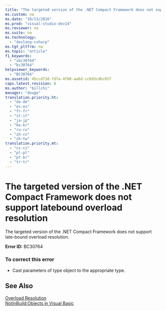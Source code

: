 ```yaml
---
title: "The targeted version of the .NET Compact Framework does not support latebound overload resolution"
ms.custom: na
ms.date: "10/13/2016"
ms.prod: "visual-studio-dev14"
ms.reviewer: na
ms.suite: na
ms.technology: 
  - "devlang-csharp"
ms.tgt_pltfrm: na
ms.topic: "article"
f1_keywords: 
  - "vbc30764"
  - "bc30764"
helpviewer_keywords: 
  - "BC30764"
ms.assetid: 45ccd73d-7dfa-4f88-aa6d-ccb93c4bc657
caps.latest.revision: 8
ms.author: "billchi"
manager: "douge"
translation.priority.ht: 
  - "de-de"
  - "es-es"
  - "fr-fr"
  - "it-it"
  - "ja-jp"
  - "ko-kr"
  - "ru-ru"
  - "zh-cn"
  - "zh-tw"
translation.priority.mt: 
  - "cs-cz"
  - "pl-pl"
  - "pt-br"
  - "tr-tr"
---
```

# The targeted version of the .NET Compact Framework does not support latebound overload resolution
The targeted version of the .NET Compact Framework does not support late-bound overload resolution.  
  
 **Error ID:** BC30764  
  
### To correct this error  
  
-   Cast parameters of type object to the appropriate type.  
  
## See Also  
 [Overload Resolution](../Topic/Overload%20Resolution%20\(Visual%20Basic\).md)   
 [NotInBuild:Objects in Visual Basic](http://msdn.microsoft.com/en-us/85bd757a-a19e-45e1-af89-d68765f5ee3c)